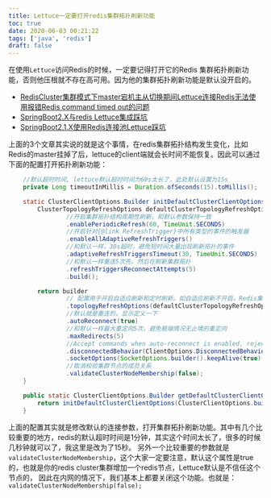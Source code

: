 ```yaml
---
title: Lettuce一定要打开redis集群拓扑刷新功能
toc: true
date: 2020-06-03 00:21:22
tags: ['java', 'redis']
draft: false
---
```


在使用`Lettuce`访问Redis的时候，一定要记得打开它的Redis 集群拓扑刷新功能，否则他压根就不存在高可用。因为他的集群拓扑刷新功能是默认没开启的。

- [RedisCluster集群模式下master宕机主从切换期间Lettuce连接Redis无法使用报错Redis command timed out的问题](https://blog.csdn.net/ankeway/article/details/100136675)
- [SpringBoot2.X与redis Lettuce集成踩坑](https://juejin.im/post/5e12e39cf265da5d381d0f00)
- [SpringBoot2.1.X使用Redis连接池Lettuce踩坑](https://www.cnblogs.com/gavincoder/p/12731833.html)

上面的3个文章其实说的就是这个事情，在redis集群拓扑结构发生变化，比如Redis的master挂掉了后，lettuce的client端就会长时间不能恢复。因此可以通过下面的配置打开拓扑刷新功能：

```java
	//默认超时时间, lettuce默认超时时间为60s太长了，此处默认设置为15s
	private Long timeoutInMillis = Duration.ofSeconds(15).toMillis();

	static ClusterClientOptions.Builder initDefaultClusterClientOptions(ClusterClientOptions.Builder builder) {
		ClusterTopologyRefreshOptions defaultClusterTopologyRefreshOptions = ClusterTopologyRefreshOptions.builder()
				//开启集群拓扑结构周期性刷新，和默认参数保持一致
				.enablePeriodicRefresh(60, TimeUnit.SECONDS)
				//开启针对{@link RefreshTrigger}中所有类型的事件的触发器
				.enableAllAdaptiveRefreshTriggers()
				//和默认一样，30s超时，避免短时间大量出现刷新拓扑的事件
				.adaptiveRefreshTriggersTimeout(30, TimeUnit.SECONDS)
				//和默认一样重连5次先，然后在刷新集群拓扑
				.refreshTriggersReconnectAttempts(5)
				.build();

		return builder
				// 配置用于开启自适应刷新和定时刷新。如自适应刷新不开启，Redis集群变更时将会导致连接异常
				.topologyRefreshOptions(defaultClusterTopologyRefreshOptions)
				//默认就是重连的，显示定义一下
				.autoReconnect(true)
				//和默认一样最大重定向5次，避免极端情况无止境的重定向
				.maxRedirects(5)
				//Accept commands when auto-reconnect is enabled, reject commands when auto-reconnect is disabled.
				.disconnectedBehavior(ClientOptions.DisconnectedBehavior.DEFAULT)
				.socketOptions(SocketOptions.builder().keepAlive(true).tcpNoDelay(true).build())
				//取消校验集群节点的成员关系
				.validateClusterNodeMembership(false);
	}

	public static ClusterClientOptions.Builder getDefaultClusterClientOptionBuilder() {
		return initDefaultClusterClientOptions(ClusterClientOptions.builder());
	}
```

上面的配置其实就是修改默认的连接参数，打开集群拓扑刷新功能。其中有几个比较重要的地方，redis的默认超时时间是1分钟，其实这个时间太长了，很多的时候几秒钟就可以了，我这里是改为了15秒。
另外一个比较重要的参数就是`validateClusterNodeMembership`，这个大家一定要注意，默认这个属性是true的，也就是你的redis cluster集群增加一个redis节点，Lettuce默认是不信任这个节点的，
因此在内网的情况下，我们基本上都要关闭这个功能。也就是：`validateClusterNodeMembership(false);`
